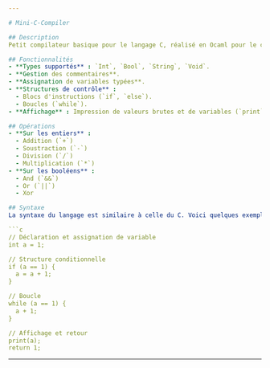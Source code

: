 ```yaml
---

# Mini-C-Compiler

## Description
Petit compilateur basique pour le langage C, réalisé en Ocaml pour le cours d'interprétation et de compilation de la licence informatique de l'Université Paris 8.

## Fonctionnalités
- **Types supportés** : `Int`, `Bool`, `String`, `Void`.
- **Gestion des commentaires**.
- **Assignation de variables typées**.
- **Structures de contrôle** : 
  - Blocs d'instructions (`if`, `else`).
  - Boucles (`while`).
- **Affichage** : Impression de valeurs brutes et de variables (`print`).

## Opérations
- **Sur les entiers** :
  - Addition (`+`)
  - Soustraction (`-`)
  - Division (`/`)
  - Multiplication (`*`)
- **Sur les booléens** :
  - And (`&&`)
  - Or (`||`)
  - Xor

## Syntaxe
La syntaxe du langage est similaire à celle du C. Voici quelques exemples typiques :

```c
// Déclaration et assignation de variable
int a = 1;

// Structure conditionnelle
if (a == 1) {
  a = a + 1;
}

// Boucle
while (a == 1) {
  a + 1;
}

// Affichage et retour
print(a);
return 1;
```

---
```

